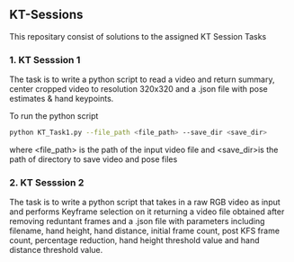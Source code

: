 ## KT-Sessions

This repositary consist of solutions to the assigned KT Session Tasks 

### 1. KT Sesssion 1

The task is to write a python script to read a video and return summary, center cropped video to resolution 320x320 and a .json file with pose estimates & hand keypoints.

To run the python script
```bash
python KT_Task1.py --file_path <file_path> --save_dir <save_dir>
```
where <file_path> is the path of the input video file and <save_dir>is the path of directory to save video and pose files

### 2. KT Sesssion 2

The task is to write a python script that takes in a raw RGB video as input and performs Keyframe selection on it returning a video file obtained after removing reduntant frames and a .json file with parameters including filename, hand height, hand distance, initial frame count, post KFS frame count, percentage reduction, hand height threshold value and hand distance threshold value. 

